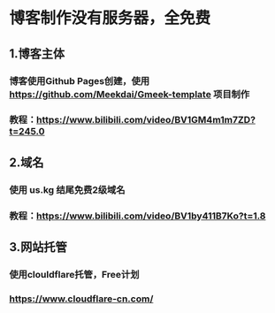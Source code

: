# 博客制作没有服务器，全免费
## 1.博客主体
### 博客使用Github Pages创建，使用 https://github.com/Meekdai/Gmeek-template 项目制作
### 教程：https://www.bilibili.com/video/BV1GM4m1m7ZD?t=245.0
## 2.域名
### 使用 us.kg 结尾免费2级域名
### 教程：https://www.bilibili.com/video/BV1by411B7Ko?t=1.8
## 3.网站托管
### 使用clouldflare托管，Free计划
### https://www.cloudflare-cn.com/